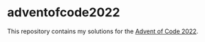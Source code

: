 # adventofcode2022

This repository contains my solutions for the [Advent of Code 2022](https://adventofcode.com/2022).
